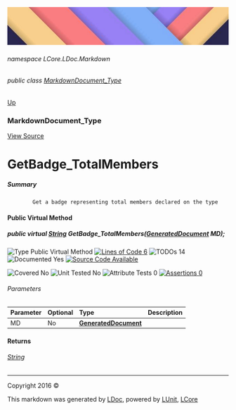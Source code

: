 ![](../Content/LDoc-banner-small.png "")

###### namespace LCore.LDoc.Markdown

###### public class [MarkdownDocument_Type](MarkdownDocument_Type.md)
[Up](MarkdownDocument_Type.md)

### MarkdownDocument_Type
[View Source](../Markdown/Generators/MarkdownDocument_Type.cs)

# GetBadge_TotalMembers

##### Summary

            Get a badge representing total members declared on the type
            

#### Public Virtual Method

##### public virtual <a href="https://msdn.microsoft.com/en-us/library/system.string.aspx" alt="">String</a> GetBadge_TotalMembers(<strong><a href="GeneratedDocument.md" alt="">GeneratedDocument</a></strong> MD);

![Type Public Virtual Method](http://b.repl.ca/v1/Type-Public%20Virtual%20Method-blue.png "") [![Lines of Code 6](http://b.repl.ca/v1/Lines%20of%20Code-6-blue.png "")](../Markdown/Generators/MarkdownDocument_Type.cs#L294) ![TODOs 14](http://b.repl.ca/v1/TODOs-14-yellow.png "")   ![Documented Yes](http://b.repl.ca/v1/Documented-Yes-brightgreen.png "") [![Source Code Available](http://b.repl.ca/v1/Source%20Code-Available-brightgreen.png "")](../Markdown/Generators/MarkdownDocument_Type.cs#L294)

![Covered No](http://b.repl.ca/v1/Covered-No-red.png "") ![Unit Tested No](http://b.repl.ca/v1/Unit%20Tested-No-lightgrey.png "") ![Attribute Tests 0](http://b.repl.ca/v1/Attribute%20Tests-0-lightgrey.png "") [![Assertions 0](http://b.repl.ca/v1/Assertions-0-lightgrey.png "")](../Markdown/Generators/MarkdownDocument_Type.cs)

###### Parameters

Parameter | Optional | Type | Description
:---  | :---  | :---  | :--- 
MD | No | **[GeneratedDocument](GeneratedDocument.md)** | 


#### Returns

###### [String](https://msdn.microsoft.com/en-us/library/system.string.aspx)



---

Copyright 2016 &copy; [](../../README.md) [](../../TableOfContents.md)

This markdown was generated by [LDoc](https://github.com/CodeSingularity/LDoc), powered by [LUnit](https://github.com/CodeSingularity/LUnit), [LCore](https://github.com/CodeSingularity/LCore)
